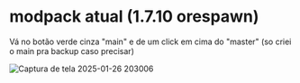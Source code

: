 # modpack atual (1.7.10 orespawn)

Vá no botão verde cinza "main" e de um click em cima do "master"
(so criei o main pra backup caso precisar)

![Captura de tela 2025-01-26 203006](https://github.com/user-attachments/assets/1fe40991-46a6-4c2d-bedf-ee212fb90231)
